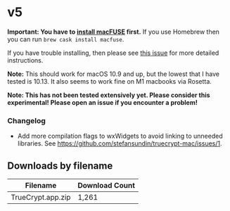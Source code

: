 # v5

**Important: You have to [install macFUSE](https://osxfuse.github.io/) first.** If you use Homebrew then you can run `brew cask install macfuse`.

If you have trouble installing, then please see [this issue](https://github.com/stefansundin/truecrypt-mac/issues/3) for more detailed instructions.

**Note:** This should work for macOS 10.9 and up, but the lowest that I have tested is 10.13. It also seems to work fine on M1 macbooks via Rosetta.

**Note: This has not been tested extensively yet. Please consider this experimental! Please open an issue if you encounter a problem!**

### Changelog

- Add more compilation flags to wxWidgets to avoid linking to unneeded libraries. See https://github.com/stefansundin/truecrypt-mac/issues/1.

## Downloads by filename

Filename          | Download Count
----------------- | --------------
TrueCrypt.app.zip |          1,261
